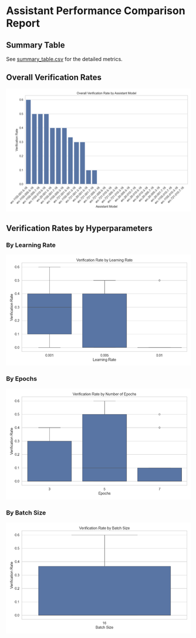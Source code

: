 # Assistant Performance Comparison Report

## Summary Table

See [summary_table.csv](summary_table.csv) for the detailed metrics.

## Overall Verification Rates

![Verification Rates](verification_rates.png)

## Verification Rates by Hyperparameters

### By Learning Rate

![By Learning Rate](verification_by_learning_rate.png)

### By Epochs

![By Epochs](verification_by_epochs.png)

### By Batch Size

![By Batch Size](verification_by_batch_size.png)

